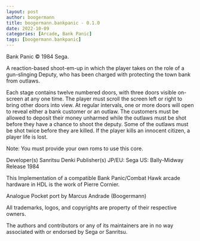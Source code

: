 ```yaml
---
layout: post
author: boogermann
title: boogermann.bankpanic - 0.1.0
date: 2022-10-09
categories: [Arcade, Bank Panic]
tags: [boogermann.bankpanic]
---
```

Bank Panic © 1984 Sega.

A reaction-based shoot-em-up in which the player takes on the role of a gun-slinging Deputy, who has been charged with protecting the town bank from outlaws.

Each stage contains twelve numbered doors, with three doors visible on-screen at any one time. The player must scroll the screen left or right to bring other doors into view.
At regular intervals, one or more doors will open to reveal either a bank customer or an outlaw. The customers must be allowed to deposit their money unharmed while the outlaws must be shot before they have a chance to shoot the deputy.
Some of the outlaws must be shot twice before they are killed. If the player kills an innocent citizen, a player life is lost.

Note: You must provide your own roms to use this core.

Developer(s)
    Sanritsu Denki
Publisher(s)
    JP/EU: Sega
    US: Bally-Midway
Release
    1984

This Implementation of a compatible Bank Panic/Combat Hawk arcade hardware in HDL is the work of Pierre Cornier.

Analogue Pocket port by Marcus Andrade (Boogermann)

All trademarks, logos, and copyrights are property of their respective owners.

The authors and contributors or any of its maintainers are in no way associated with or endorsed by Sega or Sanritsu.

